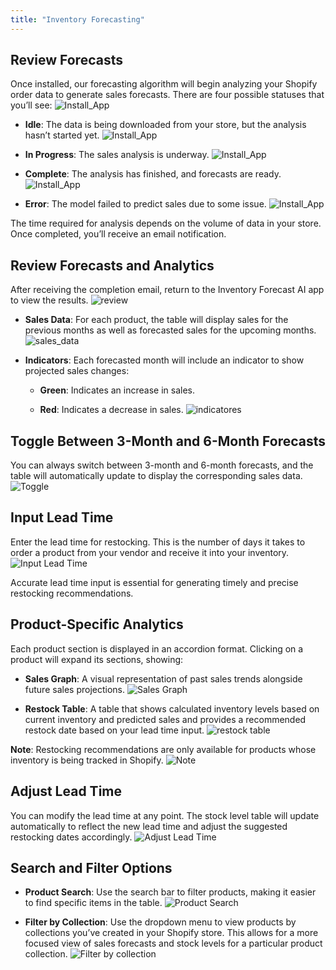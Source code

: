 ```yaml
---
title: "Inventory Forecasting"
---
```


## Review Forecasts

Once installed, our forecasting algorithm will begin analyzing your Shopify order data to generate sales forecasts. There are four possible statuses that you’ll see:
![Install\_App](../bigcommerce/images/inventory_app.png)

* **Idle**: The data is being downloaded from your store, but the analysis hasn’t started yet.
  ![Install\_App](../bigcommerce/images/waitingfordata.png)

* **In Progress**: The sales analysis is underway.
  ![Install\_App](../bigcommerce/images/InventoryInprogress.png)

* **Complete**: The analysis has finished, and forecasts are ready.
  ![Install\_App](../bigcommerce/images/inventory1.png)

* **Error**: The model failed to predict sales due to some issue.
  ![Install\_App](../bigcommerce/images/SWrong.png)

The time required for analysis depends on the volume of data in your store. Once completed, you’ll receive an email notification.

## Review Forecasts and Analytics

After receiving the completion email, return to the Inventory Forecast AI app to view the results.
![review](../bigcommerce/images/inventory_app.png)

* **Sales Data**: For each product, the table will display sales for the previous months as well as forecasted sales for the upcoming months.
  ![sales\_data](../bigcommerce/images/InventorySalesdata.png)

* **Indicators**: Each forecasted month will include an indicator to show projected sales changes:

  * **Green**: Indicates an increase in sales.

  * **Red**: Indicates a decrease in sales.
    ![indicatores](../bigcommerce/images/InventoryIndicator.png)

## Toggle Between 3-Month and 6-Month Forecasts

You can always switch between 3-month and 6-month forecasts, and the table will automatically update to display the corresponding sales data.
![Toggle](../bigcommerce/images/ForecastDuration.png)

## Input Lead Time

Enter the lead time for restocking. This is the number of days it takes to order a product from your vendor and receive it into your inventory.
![Input Lead Time](../bigcommerce/images/LeadTime.png)

Accurate lead time input is essential for generating timely and precise restocking recommendations.

## Product-Specific Analytics

Each product section is displayed in an accordion format. Clicking on a product will expand its sections, showing:

* **Sales Graph**: A visual representation of past sales trends alongside future sales projections.
  ![Sales Graph](../bigcommerce/images/Salesgraph.png)

* **Restock Table**: A table that shows calculated inventory levels based on current inventory and predicted sales and provides a recommended restock date based on your lead time input.
  ![restock table](../bigcommerce/images/RestockTable.png)

**Note**: Restocking recommendations are only available for products whose inventory is being tracked in Shopify.
![Note](../bigcommerce/images/Note.png)

## Adjust Lead Time

You can modify the lead time at any point. The stock level table will update automatically to reflect the new lead time and adjust the suggested restocking dates accordingly.
![Adjust Lead Time](../bigcommerce/images/LeadTimeStock.png)

## Search and Filter Options

* **Product Search**: Use the search bar to filter products, making it easier to find specific items in the table.
  ![Product Search](../bigcommerce/images/Search.png)

* **Filter by Collection**: Use the dropdown menu to view products by collections you’ve created in your Shopify store. This allows for a more focused view of sales forecasts and stock levels for a particular product collection.
  ![Filter by collection](../bigcommerce/images/CollectionsInventory.png)